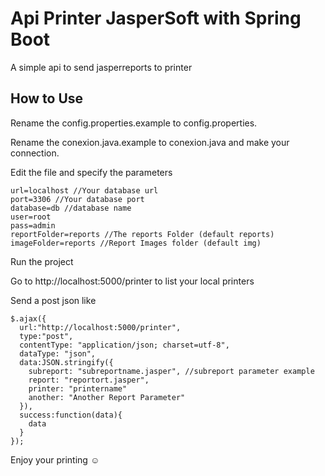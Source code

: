 # Api Printer JasperSoft with Spring Boot
A simple api to send jasperreports to printer
## How to Use
Rename the config.properties.example to config.properties.

Rename the conexion.java.example to conexion.java and make your connection.

Edit the file and specify the parameters
```
url=localhost //Your database url
port=3306 //Your database port
database=db //database name
user=root
pass=admin
reportFolder=reports //The reports Folder (default reports)
imageFolder=reports //Report Images folder (default img)
```
Run the project

Go to http://localhost:5000/printer to list your local printers

Send a post json like
```
$.ajax({
  url:"http://localhost:5000/printer",
  type:"post",
  contentType: "application/json; charset=utf-8",
  dataType: "json",
  data:JSON.stringify({
    subreport: "subreportname.jasper", //subreport parameter example
    report: "reportort.jasper",
    printer: "printername"
    another: "Another Report Parameter"
  }),
  success:function(data){
    data
  }
});
```
Enjoy your printing ☺
